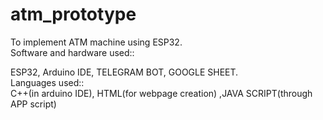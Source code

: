 # atm_prototype
To implement ATM machine using ESP32.           
Software and hardware used::       

ESP32, Arduino IDE, TELEGRAM BOT, GOOGLE
SHEET.           
Languages used::        
C++(in arduino IDE), HTML(for webpage creation) ,JAVA
SCRIPT(through APP script)
